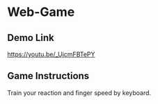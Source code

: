 # Web-Game
## Demo Link
https://youtu.be/_UjcmFBTePY
## Game Instructions
Train your reaction and finger speed by keyboard.

